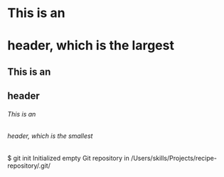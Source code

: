 # This is an <h1> header, which is the largest
## This is an <h2> header
###### This is an <h6> header, which is the smallest

$ git init
Initialized empty Git repository in /Users/skills/Projects/recipe-repository/.git/
